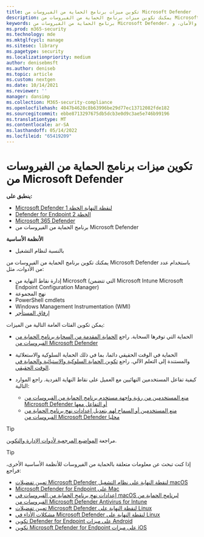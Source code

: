 ```yaml
---
title: تكوين ميزات برنامج الحماية من الفيروسات من Microsoft Defender
description: يمكنك تكوين ميزات برنامج الحماية من الفيروسات من Microsoft Defender باستخدام Intune، Microsoft Endpoint Configuration Manager، نهج المجموعة، وPowerShell.
keywords: برنامج الحماية من الفيروسات من Microsoft Defender، ومكافحة البرامج الضارة، والأمان، وDimer، والتكوين، والتكوين، و Config Manager، Microsoft Endpoint Configuration Manager، وSCCM، وIntune، وMDM، وإدارة أجهزة المحمول، وGP، ونهج المجموعة، وPowerShell
ms.prod: m365-security
ms.technology: mde
ms.mktglfcycl: manage
ms.sitesec: library
ms.pagetype: security
ms.localizationpriority: medium
author: denisebmsft
ms.author: deniseb
ms.topic: article
ms.custom: nextgen
ms.date: 10/14/2021
ms.reviewer: ''
manager: dansimp
ms.collection: M365-security-compliance
ms.openlocfilehash: 4047b4628c8b63996be29d77ec13712082fde182
ms.sourcegitcommit: ebbe8713297675db5dcb3e0d9c3ae5e746b99196
ms.translationtype: MT
ms.contentlocale: ar-SA
ms.lasthandoff: 05/14/2022
ms.locfileid: "65419209"
---
```

# <a name="configure-microsoft-defender-antivirus-features"></a>تكوين ميزات برنامج الحماية من الفيروسات من Microsoft Defender


**ينطبق على:**

- [Microsoft Defender لنقطة النهاية الخطة 1](https://go.microsoft.com/fwlink/p/?linkid=2154037)
- [Defender for Endpoint الخطة 2](https://go.microsoft.com/fwlink/p/?linkid=2154037)
- [Microsoft 365 Defender](https://go.microsoft.com/fwlink/?linkid=2118804)
- برنامج الحماية من الفيروسات من Microsoft Defender

**الأنظمة الأساسية**
- بالنسبة لنظام التشغيل

يمكنك تكوين برنامج الحماية من الفيروسات من Microsoft Defender باستخدام عدد من الأدوات، مثل:

- إدارة نقاط النهاية من Microsoft (التي تتضمن Microsoft Intune Microsoft Endpoint Configuration Manager)
- نهج المجموعة
- PowerShell cmdlets
- Windows Management Instrumentation (WMI)
- [إرفاق المستأجر](/mem/configmgr/tenant-attach/)

يمكن تكوين الفئات العامة التالية من الميزات:

- الحماية التي توفرها السحابة. راجع [الحماية المقدمة من السحابة برنامج الحماية من الفيروسات من Microsoft Defender](cloud-protection-microsoft-defender-antivirus.md)

- الحماية في الوقت الحقيقي دائما، بما في ذلك الحماية السلوكية والاستعلائية والمستندة إلى التعلم الآلي. راجع [تكوين الحماية السلوكية والاستيائية والحماية في الوقت الحقيقي](configure-protection-features-microsoft-defender-antivirus.md).

- كيفية تفاعل المستخدمين النهائيين مع العميل على نقاط النهاية الفردية. راجع الموارد التالية:
  - [منع المستخدمين من رؤية واجهة مستخدم برنامج الحماية من الفيروسات من Microsoft Defender أو التفاعل معها](prevent-end-user-interaction-microsoft-defender-antivirus.md)
  - [منع المستخدمين أو السماح لهم بتعديل إعدادات نهج برنامج الحماية من الفيروسات من Microsoft Defender محليا](configure-local-policy-overrides-microsoft-defender-antivirus.md)

> [!TIP]
> مراجعة [المواضيع المرجعية لأدوات الإدارة والتكوين](configuration-management-reference-microsoft-defender-antivirus.md).

> [!TIP]
> إذا كنت تبحث عن معلومات متعلقة بالحماية من الفيروسات للأنظمة الأساسية الأخرى، فراجع:
> - [تعيين تفضيلات Microsoft Defender لنقطة النهاية على نظام التشغيل macOS](mac-preferences.md)
> - [Microsoft Defender for Endpoint على Mac](microsoft-defender-endpoint-mac.md)
> - [إعدادات نهج برنامج الحماية من الفيروسات في macOS لبرنامج الحماية من الفيروسات من Microsoft Defender Antivirus for Intune](/mem/intune/protect/antivirus-microsoft-defender-settings-macos)
> - [تعيين تفضيلات Microsoft Defender لنقطة النهاية على Linux](linux-preferences.md)
> - [مشكلات الأداء في Microsoft Defender لنقطة النهاية على Linux](microsoft-defender-endpoint-linux.md)
> - [تكوين Defender for Endpoint على ميزات Android](android-configure.md)
> - [تكوين Microsoft Defender for Endpoint على ميزات iOS](ios-configure-features.md)